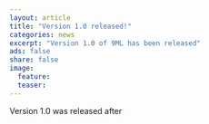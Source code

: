 ```yaml
---
layout: article
title: "Version 1.0 released!"
categories: news
excerpt: "Version 1.0 of 9ML has been released"
ads: false
share: false
image:
  feature: 
  teaser: 
---
```


Version 1.0 was released after
